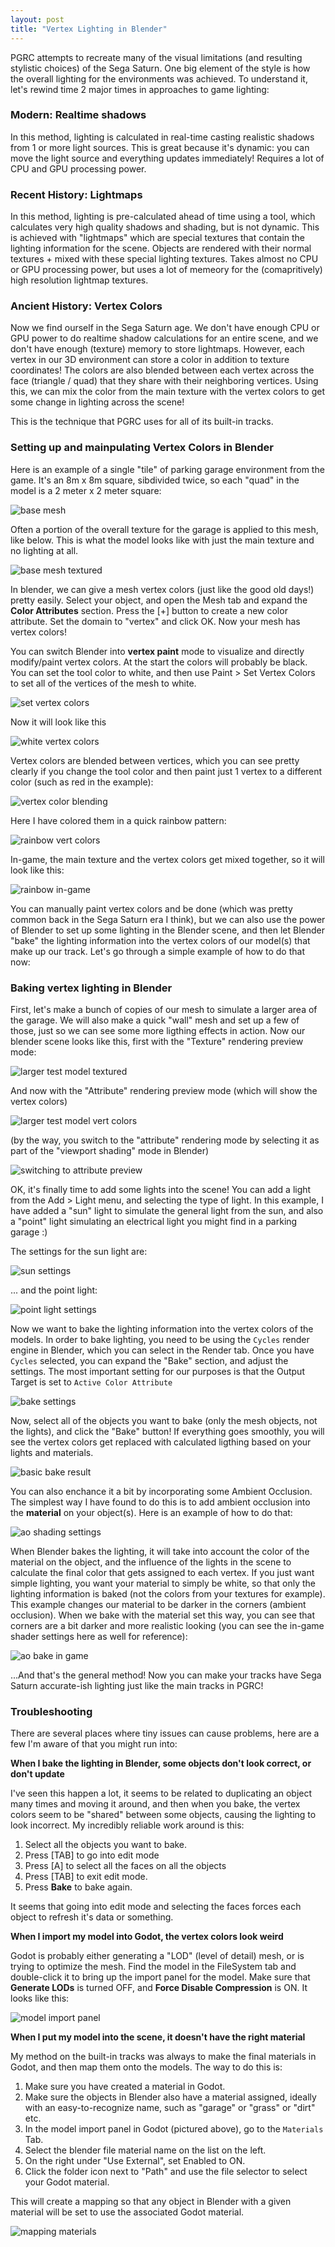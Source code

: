 ```yaml
---
layout: post
title: "Vertex Lighting in Blender"
---
```


PGRC attempts to recreate many of the visual limitations (and resulting stylistic choices) of the Sega Saturn.  One big element of the style is how the overall lighting for the environments was achieved.  To understand it, let's rewind time 2 major times in approaches to game lighting:

### Modern: Realtime shadows
In this method, lighting is calculated in real-time casting realistic shadows from 1 or more light sources.  This is great because it's dynamic: you can move the light source and everything updates immediately!  Requires a lot of CPU and GPU processing power.

### Recent History: Lightmaps
In this method, lighting is pre-calculated ahead of time using a tool, which calculates very high quality shadows and shading, but is not dynamic.  This is achieved with "lightmaps" which are special textures that contain the lighting information for the scene.  Objects are rendered with their normal textures + mixed with these special lighting textures.  Takes almost no CPU or GPU processing power, but uses a lot of memeory for the (comapritively) high resolution lightmap textures.

### Ancient History: Vertex Colors
Now we find ourself in the Sega Saturn age.  We don't have enough CPU or GPU power to do realtime shadow calculations for an entire scene, and we don't have enough (texture) memory to store lightmaps.  However, each vertex in our 3D environment can store a color in addition to texture coordinates!  The colors are also blended between each vertex across the face (triangle / quad) that they share with their neighboring vertices.  Using this, we can mix the color from the main texture with the vertex colors to get some change in lighting across the scene!

This is the technique that PGRC uses for all of its built-in tracks.

### Setting up and mainpulating Vertex Colors in Blender

Here is an example of a single "tile" of parking garage environment from the game.  It's an 8m x 8m square, sibdivided twice, so each "quad" in the model is a 2 meter x 2 meter square:

![base mesh](../../../assets/images/vert-lighting-base-mesh.jpg)

Often a portion of the overall texture for the garage is applied to this mesh, like below.  This is what the model looks like with just the main texture and no lighting at all.

![base mesh textured](../../../assets/images/vert-lighting-base-mesh-textured.jpg)

In blender, we can give a mesh vertex colors (just like the good old days!) pretty easily.  Select your object, and open the Mesh tab and expand the **Color Attributes** section.  Press the [+] button to create a new color attribute.  Set the domain to "vertex" and click OK.  Now your mesh has vertex colors!

You can switch Blender into **vertex paint** mode to visualize and directly modify/paint vertex colors.  At the start the colors will probably be black.  You can set the tool color to white, and then use Paint > Set Vertex Colors to set all of the vertices of the mesh to white.

![set vertex colors](../../../assets/images/vert-lighting-set-vertex-colors.jpg)

 Now it will look like this

 ![white vertex colors](../../../assets/images/vert-lighting-vertex-colors-white.jpg)

Vertex colors are blended between vertices, which you can see pretty clearly if you change the tool color and then paint just 1 vertex to a different color (such as red in the example):

![vertex color blending](../../../assets/images/vert-lighting-vertex-color-blending.jpg)

Here I have colored them in a quick rainbow pattern:

![rainbow vert colors](../../../assets/images/vert-lighting-rainbow.jpg)

In-game, the main texture and the vertex colors get mixed together, so it will look like this:

![rainbow in-game](../../../assets/images/vert-lighting-rainbow-in-game.jpg)

You can manually paint vertex colors and be done (which was pretty common back in the Sega Saturn era I think), but we can also use the power of Blender to set up some lighting in the Blender scene, and then let Blender "bake" the lighting information into the vertex colors of our model(s) that make up our track.  Let's go through a simple example of how to do that now:

### Baking vertex lighting in Blender
First, let's make a bunch of copies of our mesh to simulate a larger area of the garage.  We will also make a quick "wall" mesh and set up a few of those, just so we can see some more ligthing effects in action.  Now our blender scene looks like this, first with the "Texture" rendering preview mode:

![larger test model textured](../../../assets/images/vert-lighting-larger-texture.jpg)

And now with the "Attribute" rendering preview mode (which will show the vertex colors)

![larger test model vert colors](../../../assets/images/vert-lighting-larger-vert-colors.jpg)

(by the way, you switch to the "attribute" rendering mode by selecting it as part of the "viewport shading" mode in Blender)

![switching to attribute preview](../../../assets/images/vert-lighting-attribute-preview.jpg)

OK, it's finally time to add some lights into the scene!  You can add a light from the Add > Light menu, and selecting the type of light.  In this example, I have added a "sun" light to simulate the general light from the sun, and also a "point" light simulating an electrical light you might find in a parking garage :)

The settings for the sun light are:

![sun settings](../../../assets/images/vert-lighting-sun-settings.jpg)

... and the point light:

![point light settings](../../../assets/images/vert-lighting-point-settings.jpg)

Now we want to bake the lighting information into the vertex colors of the models.  In order to bake lighting, you need to be using the `Cycles` render engine in Blender, which you can select in the Render tab.  Once you have `Cycles` selected, you can expand the "Bake" section, and adjust the settings.  The most important setting for our purposes is that the Output Target is set to `Active Color Attribute`

![bake settings](../../../assets/images/vert-lighting-bake-settings.jpg)

Now, select all of the objects you want to bake (only the mesh objects, not the lights), and click the "Bake" button!  If everything goes smoothly, you will see the vertex colors get replaced with calculated ligthing based on your lights and materials.

![basic bake result](../../../assets/images/vert-lighting-basic-bake.jpg)

You can also enchance it a bit by incorporating some Ambient Occlusion.  The simplest way I have found to do this is to add ambient occlusion into the **material** on your object(s).  Here is an example of how to do that:

![ao shading settings](../../../assets/images/vert-lighting-ao-shading.jpg)

When Blender bakes the lighting, it will take into account the color of the material on the object, and the influence of the lights in the scene to calculate the final color that gets assigned to each vertex.  If you just want simple lighting, you want your material to simply be white, so that only the lighting information is baked (not the colors from your textures for example).  This example changes our material to be darker in the corners (ambient occlusion).  When we bake with the material set this way, you can see that corners are a bit darker and more realistic looking (you can see the in-game shader settings here as well for reference):

![ao bake in game](../../../assets/images/vert-lighting-baked-in-game.jpg)

...And that's the general method!  Now you can make your tracks have Sega Saturn accurate-ish lighting just like the main tracks in PGRC!

### Troubleshooting

There are several places where tiny issues can cause problems, here are a few I'm aware of that you might run into:

**When I bake the lighting in Blender, some objects don't look correct, or don't update**

I've seen this happen a lot, it seems to be related to duplicating an object many times and moving it around, and then when you bake, the vertex colors seem to be "shared" between some objects, causing the lighting to look incorrect.  My incredibly reliable work around is this:

1. Select all the objects you want to bake.
2. Press [TAB] to go into edit mode
3. Press [A] to select all the faces on all the objects
4. Press [TAB] to exit edit mode.
5. Press **Bake** to bake again.

It seems that going into edit mode and selecting the faces forces each object to refresh it's data or something.

 

**When I import my model into Godot, the vertex colors look weird**

Godot is probably either generating a "LOD" (level of detail) mesh, or is trying to optimize the mesh.  Find the model in the FileSystem tab and double-click it to bring up the import panel for the model.  Make sure that **Generate LODs** is turned OFF, and **Force Disable Compression** is ON.  It looks like this:

![model import panel](../../../assets/images/vert-lighting-model-import-settings.jpg)

 

**When I put my model into the scene, it doesn't have the right material**

My method on the built-in tracks was always to make the final materials in Godot, and then map them onto the models.  The way to do this is:
1. Make sure you have created a material in Godot.
2. Make sure the objects in Blender also have a material assigned, ideally with an easy-to-recognize name, such as "garage" or "grass" or "dirt" etc.
3. In the model import panel in Godot (pictured above), go to the `Materials` Tab.
4. Select the blender file material name on the list on the left.
5. On the right under "Use External", set Enabled to ON.
6. Click the folder icon next to "Path" and use the file selector to select your Godot material.

This will create a mapping so that any object in Blender with a given material will be set to use the associated Godot material.

![mapping materials](../../../assets/images/vert-lighting-material-mapping.jpg)

